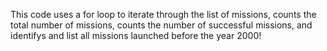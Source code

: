 This code uses a for loop to iterate through the list of missions, counts the total number of missions, counts the number of successful missions, and identifys and list all missions launched before the year 2000!
